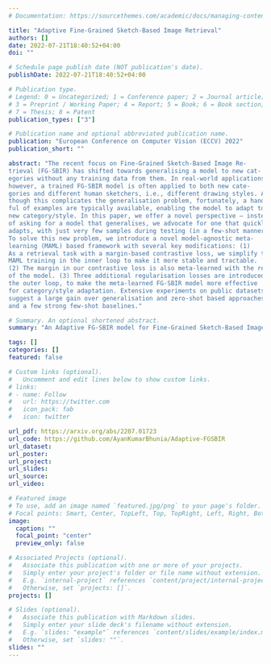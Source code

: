 ```yaml
---
# Documentation: https://sourcethemes.com/academic/docs/managing-content/

title: "Adaptive Fine-Grained Sketch-Based Image Retrieval"
authors: []
date: 2022-07-21T18:40:52+04:00
doi: ""

# Schedule page publish date (NOT publication's date).
publishDate: 2022-07-21T18:40:52+04:00

# Publication type.
# Legend: 0 = Uncategorized; 1 = Conference paper; 2 = Journal article;
# 3 = Preprint / Working Paper; 4 = Report; 5 = Book; 6 = Book section;
# 7 = Thesis; 8 = Patent
publication_types: ["3"]

# Publication name and optional abbreviated publication name.
publication: "European Conference on Computer Vision (ECCV) 2022"
publication_short: ""

abstract: "The recent focus on Fine-Grained Sketch-Based Image Re-
trieval (FG-SBIR) has shifted towards generalising a model to new cat-
egories without any training data from them. In real-world applications,
however, a trained FG-SBIR model is often applied to both new cate-
gories and different human sketchers, i.e., different drawing styles. Al-
though this complicates the generalisation problem, fortunately, a hand-
ful of examples are typically available, enabling the model to adapt to the
new category/style. In this paper, we offer a novel perspective – instead
of asking for a model that generalises, we advocate for one that quickly
adapts, with just very few samples during testing (in a few-shot manner).
To solve this new problem, we introduce a novel model-agnostic meta-
learning (MAML) based framework with several key modifications: (1)
As a retrieval task with a margin-based contrastive loss, we simplify the
MAML training in the inner loop to make it more stable and tractable.
(2) The margin in our contrastive loss is also meta-learned with the rest
of the model. (3) Three additional regularisation losses are introduced in
the outer loop, to make the meta-learned FG-SBIR model more effective
for category/style adaptation. Extensive experiments on public datasets
suggest a large gain over generalisation and zero-shot based approaches,
and a few strong few-shot baselines."

# Summary. An optional shortened abstract.
summary: "An Adaptive FG-SBIR model for Fine-Grained Sketch-Based Image Retrieval which adapts to new user category and user hand-drawing style."

tags: []
categories: []
featured: false

# Custom links (optional).
#   Uncomment and edit lines below to show custom links.
# links:
# - name: Follow
#   url: https://twitter.com
#   icon_pack: fab
#   icon: twitter

url_pdf: https://arxiv.org/abs/2207.01723
url_code: https://github.com/AyanKumarBhunia/Adaptive-FGSBIR
url_dataset: 
url_poster:
url_project:
url_slides:
url_source:
url_video:

# Featured image
# To use, add an image named `featured.jpg/png` to your page's folder. 
# Focal points: Smart, Center, TopLeft, Top, TopRight, Left, Right, BottomLeft, Bottom, BottomRight.
image:
  caption: ""
  focal_point: "center"
  preview_only: false

# Associated Projects (optional).
#   Associate this publication with one or more of your projects.
#   Simply enter your project's folder or file name without extension.
#   E.g. `internal-project` references `content/project/internal-project/index.md`.
#   Otherwise, set `projects: []`.
projects: []

# Slides (optional).
#   Associate this publication with Markdown slides.
#   Simply enter your slide deck's filename without extension.
#   E.g. `slides: "example"` references `content/slides/example/index.md`.
#   Otherwise, set `slides: ""`.
slides: ""
---
```

